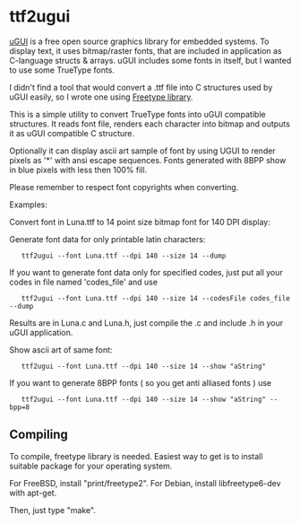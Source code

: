 ttf2ugui
========

[uGUI][1] is a free open source graphics library for embedded systems. 
To display text, it uses bitmap/raster fonts, that are included
in application as C-language structs & arrays. uGUI includes
some fonts in itself, but I wanted to use some TrueType fonts.

I didn't find a tool that would convert a .ttf file into
C structures used by uGUI easily, so I wrote one using
[Freetype library][2].

This is a simple utility to convert TrueType fonts into uGUI compatible
structures. It reads font file, renders each character into bitmap
and outputs it as uGUI compatible C structure. 

Optionally it can display ascii art sample of font by using
UGUI to render pixels as '*' with ansi escape sequences.
Fonts generated with 8BPP show in blue pixels with less then 100% fill.

Please remember to respect font copyrights when converting.

Examples:

Convert font in Luna.ttf to 14 point size bitmap font for 140 DPI display:

Generate font data for only printable latin characters:
```
   ttf2ugui --font Luna.ttf --dpi 140 --size 14 --dump
```


If you want to generate font data only for specified codes, just put all your codes in file named 'codes_file' and use

```
   ttf2ugui --font Luna.ttf --dpi 140 --size 14 --codesFile codes_file --dump
```

Results are in Luna.c and Luna.h, just compile the
.c and include .h in your uGUI application.

Show ascii art of same font:
```
   ttf2ugui --font Luna.ttf --dpi 140 --size 14 --show "aString"
```
If you want to generate 8BPP fonts ( so you get anti alliased fonts ) use
```
   ttf2ugui --font Luna.ttf --dpi 140 --size 14 --show "aString" --bpp=8
```
Compiling
---------

To compile, freetype library is needed. Easiest way
to get is to install suitable package for your operating system.

For FreeBSD, install "print/freetype2".
For Debian, install libfreetype6-dev with apt-get.

Then, just type "make".

[1]: http://www.embeddedlightning.com/ugui/
[2]: http://freetype.org/
